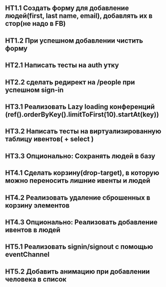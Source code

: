 ## HT1.1 Создать форму для добавление людей(first, last name, email), добавлять их в стор(не надо в FB)
## HT1.2 При успешном добавлении чистить форму

## HT2.1 Написать тесты на auth утку
## HT2.2 сделать редирект на /people при успешном sign-in

## HT3.1 Реализовать Lazy loading конференций (ref().orderByKey().limitToFirst(10).startAt(key))
## HT3.2 Написать тесты на виртуализированную таблицу ивентов( + select )
## HT3.3 Опционально: Сохранять людей в базу 

## HT4.1 Сделать корзину(drop-target), в которую можно переносить лишние ивенты и людей
## HT4.2 Реализовать удаление сброшенных в корзину элементов
## HT4.3 Опционально: Реализовать добавление ивентов в людей

## HT5.1 Реализовать signin/signout с помощью eventChannel
## HT5.2 Добавить анимацию при добавлении человека в список